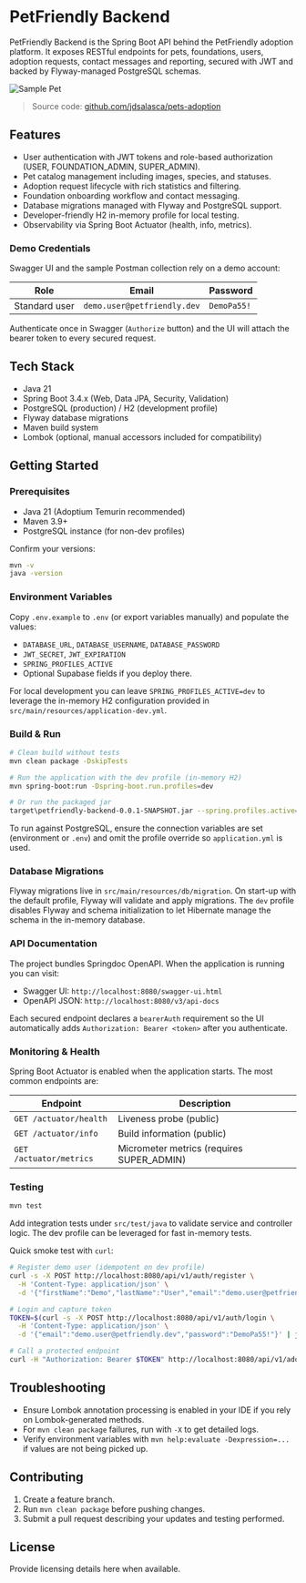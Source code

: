 # PetFriendly Backend

PetFriendly Backend is the Spring Boot API behind the PetFriendly adoption platform. It exposes RESTful endpoints for pets, foundations, users, adoption requests, contact messages and reporting, secured with JWT and backed by Flyway-managed PostgreSQL schemas.

![Sample Pet](https://images.unsplash.com/photo-1507146426996-ef05306b995a?auto=format&fit=crop&w=960&q=80)

> Source code: [github.com/jdsalasca/pets-adoption](https://github.com/jdsalasca/pets-adoption)

## Features
- User authentication with JWT tokens and role-based authorization (USER, FOUNDATION_ADMIN, SUPER_ADMIN).
- Pet catalog management including images, species, and statuses.
- Adoption request lifecycle with rich statistics and filtering.
- Foundation onboarding workflow and contact messaging.
- Database migrations managed with Flyway and PostgreSQL support.
- Developer-friendly H2 in-memory profile for local testing.
- Observability via Spring Boot Actuator (health, info, metrics).

### Demo Credentials

Swagger UI and the sample Postman collection rely on a demo account:

| Role | Email | Password |
| --- | --- | --- |
| Standard user | `demo.user@petfriendly.dev` | `DemoPa55!` |

Authenticate once in Swagger (`Authorize` button) and the UI will attach the bearer token to every secured request.

## Tech Stack
- Java 21
- Spring Boot 3.4.x (Web, Data JPA, Security, Validation)
- PostgreSQL (production) / H2 (development profile)
- Flyway database migrations
- Maven build system
- Lombok (optional, manual accessors included for compatibility)

## Getting Started

### Prerequisites
- Java 21 (Adoptium Temurin recommended)
- Maven 3.9+
- PostgreSQL instance (for non-dev profiles)

Confirm your versions:

```bash
mvn -v
java -version
```

### Environment Variables
Copy `.env.example` to `.env` (or export variables manually) and populate the values:

- `DATABASE_URL`, `DATABASE_USERNAME`, `DATABASE_PASSWORD`
- `JWT_SECRET`, `JWT_EXPIRATION`
- `SPRING_PROFILES_ACTIVE`
- Optional Supabase fields if you deploy there.

For local development you can leave `SPRING_PROFILES_ACTIVE=dev` to leverage the in-memory H2 configuration provided in `src/main/resources/application-dev.yml`.

### Build & Run

```bash
# Clean build without tests
mvn clean package -DskipTests

# Run the application with the dev profile (in-memory H2)
mvn spring-boot:run -Dspring-boot.run.profiles=dev

# Or run the packaged jar
target\petfriendly-backend-0.0.1-SNAPSHOT.jar --spring.profiles.active=dev
```

To run against PostgreSQL, ensure the connection variables are set (environment or `.env`) and omit the profile override so `application.yml` is used.

### Database Migrations
Flyway migrations live in `src/main/resources/db/migration`. On start-up with the default profile, Flyway will validate and apply migrations. The `dev` profile disables Flyway and schema initialization to let Hibernate manage the schema in the in-memory database.

### API Documentation
The project bundles Springdoc OpenAPI. When the application is running you can visit:

- Swagger UI: `http://localhost:8080/swagger-ui.html`
- OpenAPI JSON: `http://localhost:8080/v3/api-docs`

Each secured endpoint declares a `bearerAuth` requirement so the UI automatically adds `Authorization: Bearer <token>` after you authenticate.

### Monitoring & Health

Spring Boot Actuator is enabled when the application starts. The most common endpoints are:

| Endpoint | Description |
| --- | --- |
| `GET /actuator/health` | Liveness probe (public) |
| `GET /actuator/info` | Build information (public) |
| `GET /actuator/metrics` | Micrometer metrics (requires SUPER_ADMIN) |

### Testing

```bash
mvn test
```

Add integration tests under `src/test/java` to validate service and controller logic. The dev profile can be leveraged for fast in-memory tests.

Quick smoke test with `curl`:

```bash
# Register demo user (idempotent on dev profile)
curl -s -X POST http://localhost:8080/api/v1/auth/register \
  -H 'Content-Type: application/json' \
  -d '{"firstName":"Demo","lastName":"User","email":"demo.user@petfriendly.dev","password":"DemoPa55!","phone":"+573001112233","city":"Bogota"}'

# Login and capture token
TOKEN=$(curl -s -X POST http://localhost:8080/api/v1/auth/login \
  -H 'Content-Type: application/json' \
  -d '{"email":"demo.user@petfriendly.dev","password":"DemoPa55!"}' | jq -r '.accessToken')

# Call a protected endpoint
curl -H "Authorization: Bearer $TOKEN" http://localhost:8080/api/v1/adoption-requests/count
```

## Troubleshooting
- Ensure Lombok annotation processing is enabled in your IDE if you rely on Lombok-generated methods.
- For `mvn clean package` failures, run with `-X` to get detailed logs.
- Verify environment variables with `mvn help:evaluate -Dexpression=...` if values are not being picked up.

## Contributing
1. Create a feature branch.
2. Run `mvn clean package` before pushing changes.
3. Submit a pull request describing your updates and testing performed.

## License
Provide licensing details here when available.
